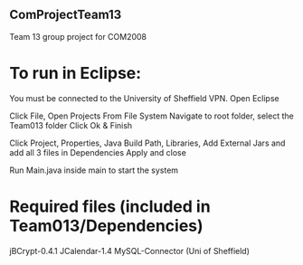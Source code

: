 ## ComProjectTeam13
Team 13 group project for COM2008

# To run in Eclipse:
You must be connected to the University of Sheffield VPN.
Open Eclipse

Click File, Open Projects From File System
Navigate to root folder, select the Team013 folder
Click Ok & Finish

Click Project, Properties, Java Build Path, Libraries, Add External Jars and add all 3 files in Dependencies
Apply and close

Run Main.java inside main to start the system

# Required files (included in Team013/Dependencies)
jBCrypt-0.4.1
JCalendar-1.4
MySQL-Connector (Uni of Sheffield)
